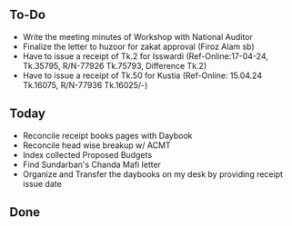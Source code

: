## To-Do
- Write the meeting minutes of Workshop with National Auditor  
- Finalize the letter to huzoor for zakat approval (Firoz Alam sb)  
- Have to issue a receipt of Tk.2 for Isswardi (Ref-Online:17-04-24, Tk.35795, R/N-77926 Tk.75793, Difference Tk.2)  
- Have to issue a receipt of Tk.50 for Kustia (Ref-Online: 15.04.24 Tk.16075, R/N-77936 Tk.16025/-)  

## Today
- Reconcile receipt books pages with Daybook  
- Reconcile head wise breakup w/ ACMT  
- Index collected Proposed Budgets  
- Find Sundarban's Chanda Mafi letter  
- Organize and Transfer the daybooks on my desk by providing receipt issue date  

## Done